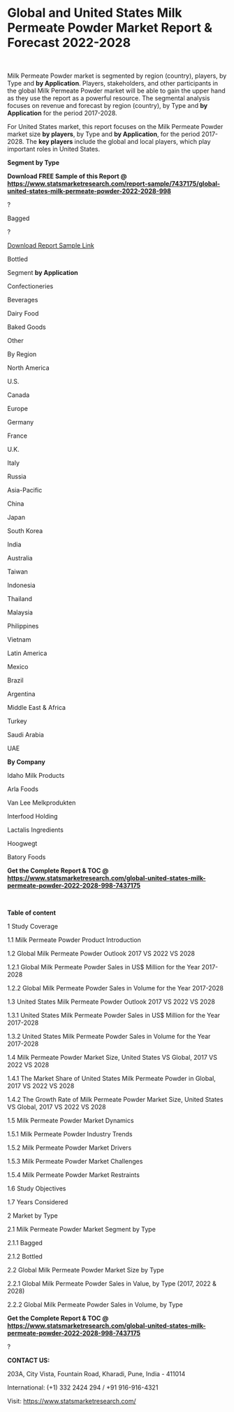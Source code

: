 <h1>Global and United States Milk Permeate Powder Market Report & Forecast 2022-2028</h1><br/><p>Milk Permeate Powder market is segmented by region (country), players, by Type and <strong>by Application</strong>. Players, stakeholders, and other participants in the global Milk Permeate Powder market will be able to gain the upper hand as they use the report as a powerful resource. The segmental analysis focuses on revenue and forecast by region (country), by Type and <strong>by Application</strong> for the period 2017-2028.</p>
 
 
 
 <p>For United States market, this report focuses on the Milk Permeate Powder market size <strong>by players</strong>, by Type and <strong>by Application</strong>, for the period 2017-2028. The <strong>key players</strong> include the global and local players, which play important roles in United States.</p>
 
 
 
 <p><strong>Segment by Type</strong></p>
 
 
 
 <div><b>Download FREE Sample of this Report @ <a href="https://www.statsmarketresearch.com/download-free-sample/7437175/global-united-states-milk-permeate-powder-2022-2028-998">https://www.statsmarketresearch.com/report-sample/7437175/global-united-states-milk-permeate-powder-2022-2028-998</a></b></div>
 
 
 
 <p>? </p>
 
 
 
 <p>Bagged</p>
 
 
 
 <p>? </p>
 
 
 
 <p><a href="https://www.statsmarketresearch.com/download-free-sample/7437175/global-united-states-milk-permeate-powder-2022-2028-998">Download Report Sample Link</a></p>
 
 
 
 <p>Bottled</p>
 
 
 
 <p>Segment <strong>by Application</strong></p>
 
 
 
 <p>Confectioneries</p>
 
 
 
 <p>Beverages</p>
 
 
 
 <p>Dairy Food</p>
 
 
 
 <p>Baked Goods</p>
 
 
 
 <p>Other</p>
 
 
 
 <p>By Region</p>
 
 
 
 <p>North America</p>
 
 
 
 <p>U.S.</p>
 
 
 
 <p>Canada</p>
 
 
 
 <p>Europe</p>
 
 
 
 <p>Germany</p>
 
 
 
 <p>France</p>
 
 
 
 <p>U.K.</p>
 
 
 
 <p>Italy</p>
 
 
 
 <p>Russia</p>
 
 
 
 <p>Asia-Pacific</p>
 
 
 
 <p>China</p>
 
 
 
 <p>Japan</p>
 
 
 
 <p>South Korea</p>
 
 
 
 <p>India</p>
 
 
 
 <p>Australia</p>
 
 
 
 <p>Taiwan</p>
 
 
 
 <p>Indonesia</p>
 
 
 
 <p>Thailand</p>
 
 
 
 <p>Malaysia</p>
 
 
 
 <p>Philippines</p>
 
 
 
 <p>Vietnam</p>
 
 
 
 <p>Latin America</p>
 
 
 
 <p>Mexico</p>
 
 
 
 <p>Brazil</p>
 
 
 
 <p>Argentina</p>
 
 
 
 <p>Middle East & Africa</p>
 
 
 
 <p>Turkey</p>
 
 
 
 <p>Saudi Arabia</p>
 
 
 
 <p>UAE</p>
 
 
 
 <p><strong>By Company</strong></p>
 
 
 
 <p>Idaho Milk Products</p>
 
 
 
 <p>Arla Foods</p>
 
 
 
 <p>Van Lee Melkprodukten</p>
 
 
 
 <p>Interfood Holding</p>
 
 
 
 <p>Lactalis Ingredients</p>
 
 
 
 <p>Hoogwegt</p>
 
 
 
 <p>Batory Foods</p>
 
 
 
 <div><b>Get the Complete Report & TOC @ <a href="https://www.statsmarketresearch.com/global-united-states-milk-permeate-powder-2022-2028-998-7437175">https://www.statsmarketresearch.com/global-united-states-milk-permeate-powder-2022-2028-998-7437175</a></b></div>
 
 
 
 <p><br />
 
 <b>Table of content</b></p>
 
 
 
 <p>1 Study Coverage<br />
 
 1.1 Milk Permeate Powder Product Introduction<br />
 
 1.2 Global Milk Permeate Powder Outlook 2017 VS 2022 VS 2028<br />
 
 1.2.1 Global Milk Permeate Powder Sales in US$ Million for the Year 2017-2028<br />
 
 1.2.2 Global Milk Permeate Powder Sales in Volume for the Year 2017-2028<br />
 
 1.3 United States Milk Permeate Powder Outlook 2017 VS 2022 VS 2028<br />
 
 1.3.1 United States Milk Permeate Powder Sales in US$ Million for the Year 2017-2028<br />
 
 1.3.2 United States Milk Permeate Powder Sales in Volume for the Year 2017-2028<br />
 
 1.4 Milk Permeate Powder Market Size, United States VS Global, 2017 VS 2022 VS 2028<br />
 
 1.4.1 The Market Share of United States Milk Permeate Powder in Global, 2017 VS 2022 VS 2028<br />
 
 1.4.2 The Growth Rate of Milk Permeate Powder Market Size, United States VS Global, 2017 VS 2022 VS 2028<br />
 
 1.5 Milk Permeate Powder Market Dynamics<br />
 
 1.5.1 Milk Permeate Powder Industry Trends<br />
 
 1.5.2 Milk Permeate Powder Market Drivers<br />
 
 1.5.3 Milk Permeate Powder Market Challenges<br />
 
 1.5.4 Milk Permeate Powder Market Restraints<br />
 
 1.6 Study Objectives<br />
 
 1.7 Years Considered<br />
 
 2 Market by Type<br />
 
 2.1 Milk Permeate Powder Market Segment by Type<br />
 
 2.1.1 Bagged<br />
 
 2.1.2 Bottled<br />
 
 2.2 Global Milk Permeate Powder Market Size by Type<br />
 
 2.2.1 Global Milk Permeate Powder Sales in Value, by Type (2017, 2022 & 2028)<br />
 
 2.2.2 Global Milk Permeate Powder Sales in Volume, by Type</p>
 
 
 
 <div><b>Get the Complete Report & TOC @ <a href="https://www.statsmarketresearch.com/global-united-states-milk-permeate-powder-2022-2028-998-7437175">https://www.statsmarketresearch.com/global-united-states-milk-permeate-powder-2022-2028-998-7437175</a></b></div>
 
 
 
 <p>? </p>
 
 
 
 <p><b>CONTACT US:</b><br />
 
 203A, City Vista, Fountain Road, Kharadi, Pune, India - 411014<br />
 
 International: (+1) 332 2424 294 / +91 916-916-4321<br />
 
 Visit: <a href="https://www.statsmarketresearch.com/">https://www.statsmarketresearch.com/</a></p>